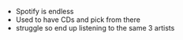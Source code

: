 - Spotify is endless
- Used to have CDs and pick from there
- struggle so end up listening to the same 3 artists
